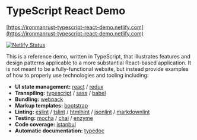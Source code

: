 # TypeScript React Demo

[https://ironmanrust-typescript-react-demo.netlify.com](https://ironmanrust-typescript-react-demo.netlify.com)

[![Netlify Status](https://api.netlify.com/api/v1/badges/b8b1511d-829b-42b7-8995-8a06584a0096/deploy-status)](https://app.netlify.com/sites/ironmanrust-typescript-react-demo/deploys)

This is a reference demo, written in TypeScript, that illustrates features and design patterns applicable to a more substantial React-based application. It is not meant to be a fully-functional website, but instead provide examples of how to properly use technologies and tooling including:

* **UI state management:** [react](https://github.com/facebook/react) / [redux](https://github.com/reduxjs/redux)
* **Transpiling:** [typescript](https://github.com/Microsoft/TypeScript) / [sass](https://github.com/sass/sass) / [babel](https://github.com/babel/babel)
* **Bundling:** [webpack](https://github.com/webpack/webpack)
* **Markup templates:** [bootstrap](https://github.com/twbs/bootstrap)
* **Linting:** [eslint](https://github.com/eslint/eslint) / [tslint](https://github.com/palantir/tslint) / [htmlhint](https://github.com/htmlhint/HTMLHint) / [jsonlint](https://github.com/zaach/jsonlint) / [markdownlint](https://github.com/DavidAnson/markdownlint)
* **Testing:** [mocha](https://github.com/mochajs/mocha) / [chai](https://github.com/chaijs/chai) / [enzyme](https://github.com/airbnb/enzyme)
* **Code coverage:** [istanbul](https://github.com/gotwarlost/istanbul)
* **Automatic documentation:** [typedoc](https://github.com/TypeStrong/typedoc)
